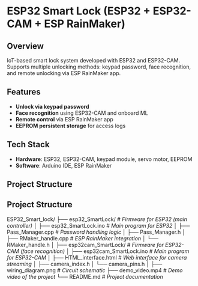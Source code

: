 
#  ESP32 Smart Lock (ESP32 + ESP32-CAM + ESP RainMaker)

##  Overview
IoT-based smart lock system developed with ESP32 and ESP32-CAM.  
Supports multiple unlocking methods: keypad password, face recognition, and remote unlocking via ESP RainMaker app.

##  Features
- **Unlock via keypad password**
- **Face recognition** using ESP32-CAM and onboard ML
- **Remote control** via ESP RainMaker app
- **EEPROM persistent storage** for access logs

##  Tech Stack
- **Hardware**: ESP32, ESP32-CAM, keypad module, servo motor, EEPROM
- **Software**: Arduino IDE, ESP RainMaker

##  Project Structure
## Project Structure

ESP32_Smart_lock/
├── esp32_SmartLock/                  # *Firmware for ESP32 (main controller)*
│   ├── esp32_SmartLock.ino           # *Main program for ESP32*
│   ├── Pass_Manager.cpp              # *Password handling logic*
│   ├── Pass_Manager.h
│   ├── RMaker_handle.cpp             # *ESP RainMaker integration*
│   └── RMaker_handle.h
│
├── esp32cam_SmartLock/               # *Firmware for ESP32-CAM (face recognition)*
│   ├── esp32cam_SmartLock.ino        # *Main program for ESP32-CAM*
│   ├── HTML_interface.html           # *Web interface for camera streaming*
│   ├── camera_index.h
│   └── camera_pins.h
│
├── wiring_diagram.png                # *Circuit schematic*
├── demo_video.mp4                    # *Demo video of the project*
└── README.md                         # *Project documentation*
